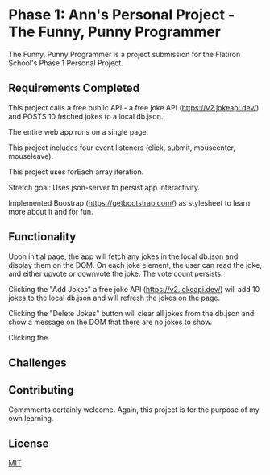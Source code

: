 # Phase 1: Ann's Personal Project - The Funny, Punny Programmer

The Funny, Punny Programmer is a project submission for the Flatiron School's Phase 1 Personal Project.

## Requirements Completed

This project calls a free public API - a free joke API (https://v2.jokeapi.dev/) and POSTS 10 fetched jokes to a local db.json. 

The entire web app runs on a single page. 

This project includes four event listeners (click, submit, mouseenter, mouseleave).

This project uses forEach array iteration.

Stretch goal: Uses json-server to persist app interactivity.

Implemented Boostrap (https://getbootstrap.com/) as stylesheet to learn more about it and for fun.

## Functionality

Upon initial page, the app will fetch any jokes in the local db.json and display them on the DOM. On each joke element, the user can read the joke, and either upvote or downvote the joke. The vote count persists. 

Clicking the "Add Jokes" a free joke API (https://v2.jokeapi.dev/) will add 10 jokes to the local db.json and will refresh the jokes on the page.

Clicking the "Delete Jokes" button will clear all jokes from the db.json and show a message on the DOM that there are no jokes to show.

Clicking the 

## Challenges


## Contributing

Commments certainly welcome. Again, this project is for the purpose of my own learning.

## License

[MIT](https://choosealicense.com/licenses/mit/)